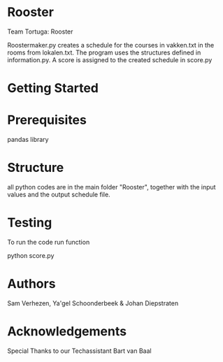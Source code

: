 # Rooster
Team Tortuga: Rooster

Roostermaker.py creates a schedule for the courses in vakken.txt in the rooms from lokalen.txt. The program uses the structures defined in information.py. A score is assigned to the created schedule in score.py

# Getting Started

# Prerequisites
pandas library

# Structure

all python codes are in the main folder "Rooster", together with the input values and the output schedule file. 

# Testing

To run the code run function

python score.py

# Authors

Sam Verhezen, Ya'gel Schoonderbeek & Johan Diepstraten

# Acknowledgements

Special Thanks to our Techassistant Bart van Baal
